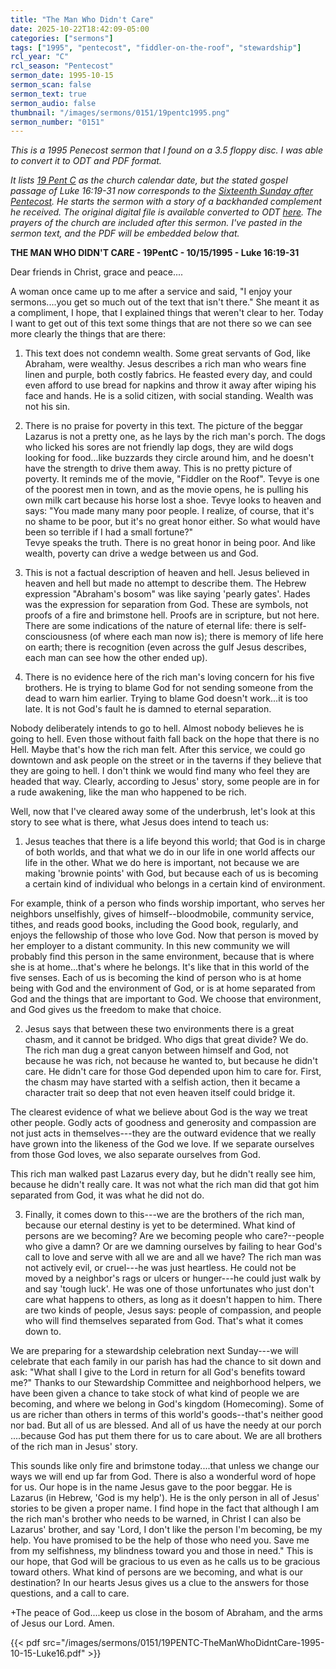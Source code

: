 ```yaml
---
title: "The Man Who Didn't Care"
date: 2025-10-22T18:42:09-05:00
categories: ["sermons"]
tags: ["1995", "pentecost", "fiddler-on-the-roof", "stewardship"]
rcl_year: "C"
rcl_season: "Pentecost"
sermon_date: 1995-10-15
sermon_scan: false
sermon_text: true
sermon_audio: false
thumbnail: "/images/sermons/0151/19pentc1995.png"
sermon_number: "0151"
---
```


_This is a 1995 Penecost sermon that I found on a 3.5 floppy disc. I was able to convert it to ODT and PDF format._

<!--more-->

_It lists [19 Pent C](https://lectionary.library.vanderbilt.edu/texts/?y=384&z=p&d=80) as the church calendar date, but the stated gospel passage of Luke 16:19-31 now corresponds to the [Sixteenth Sunday after Pentecost](https://lectionary.library.vanderbilt.edu/texts/?y=384&z=p&d=77). He starts the sermon with a story of a backhanded complement he received. The original digital file is available converted to ODT [here](/images/sermons/0151/19PENTC-TheManWhoDidntCare-1995-10-15-Luke16.odt). The prayers of the church are included after this sermon. I've pasted in the sermon text, and the PDF will be embedded below that._

**THE MAN WHO DIDN'T CARE - 19PentC - 10/15/1995 - Luke 16:19-31**

Dear friends in Christ, grace and peace....

A woman once came up to me after a service and said, "I enjoy your sermons....you get so much out of the text that isn't there."  She meant it as a compliment, I hope, that I explained things that weren't clear to her. Today I want to get out of this text some things that are not there so we can see more clearly the things that are there: 

1. This text does not condemn wealth.  Some great servants of God, like Abraham, were wealthy.  Jesus describes a rich man who wears fine linen and purple, both costly fabrics.  He feasted every day, and could  even afford to use bread for napkins and throw it away after wiping his face and hands. He is a solid citizen, with social standing.  Wealth was not his sin.

2. There is no praise for poverty in this text.  The picture of the beggar Lazarus is not a pretty one, as he lays by the rich man's porch.  The dogs who licked his sores are not friendly lap dogs, they are wild dogs looking for food...like buzzards they circle around him, and he doesn't have the strength to drive them away.  This is no pretty picture of poverty.  It reminds me of the movie, "Fiddler on the Roof".  Tevye is one of the poorest men in town, and as the movie opens, he is pulling his own milk cart because his horse lost a shoe.  Tevye looks to heaven and says: "You made many many poor people.  I realize, of course, that it's no shame to be poor, but it's no great honor either.  So what would have been so terrible if I had a small fortune?"  
Tevye speaks the truth.  There is no great honor in being poor.  And like wealth, poverty can drive a wedge between us and God.

3. This is not a factual description of heaven and hell.  Jesus believed in heaven and hell but made no attempt to describe them.  The Hebrew expression "Abraham's bosom" was like saying 'pearly gates'.  Hades was the expression for separation from God.  These are symbols, not proofs of a fire and brimstone hell.  Proofs are in scripture, but not here.
There are some indications of the nature of eternal life:  there is self-consciousness (of where each man now is); there is memory of life here on earth; there is recognition (even across the gulf Jesus describes, each man can see how the other ended up).

4. There is no evidence here of the rich man's loving concern for his five brothers.  He is trying to blame God for not sending someone from the dead to warn him earlier.  Trying to blame God doesn't work...it is too late.  It is not God's fault he is damned to eternal separation.

Nobody deliberately intends to go to hell.  Almost nobody believes he is going to hell.  Even those without faith fall back on the hope that there is no Hell.  Maybe that's how the rich man felt.  After this service, we could go downtown and ask people on the street or in the taverns if they believe that they are going to hell.  I don't think we would find many who feel they are headed that way.  Clearly, according to Jesus' story, some people are in for a rude awakening, like the man who happened to be rich.

Well, now that I've cleared away some of the underbrush, let's look at this story to see what is there, what Jesus does intend to teach us:

1. Jesus teaches that there is a life beyond this world; that God is in charge of both worlds, and that what we do in our life in one world affects our life in the other.  What we do here is important, not because we are making 'brownie points' with God, but because each of us is becoming a certain kind of individual who belongs in a certain kind of environment.  

For example, think of a person who finds worship important, who serves her neighbors unselfishly, gives of himself--bloodmobile, community service, tithes, and reads good books, including the Good book, regularly, and enjoys the fellowship of those who love God.  Now that person is moved by her employer to a distant community.  In this new community we will probably find this person in the same environment, because that is where she is at home...that's where he belongs.  It's like that in this world of the five senses.  Each of us is becoming the kind of person who is at home being with God and the environment of God, or is at home separated from God and the things that are important to God.  We choose that environment, and God gives us the freedom to make that choice.

2.  Jesus says that between these two environments there is a great chasm, and it cannot be bridged.  Who digs that great divide?  We do.  The rich man dug a great canyon between himself and God, not because he was rich, not because he wanted to, but because he didn't care.  He didn't care for those God depended upon him to care for.  First, the chasm may have started with a selfish action, then it became a character trait so deep that not even heaven itself could bridge it.

The clearest evidence of what we believe about God is the way we treat other people.  Godly acts of goodness and generosity and compassion are not just acts in themselves---they are the outward evidence that we really have grown into the likeness of the God we love.  If we separate ourselves from those God loves, we also separate ourselves from God.

This rich man walked past Lazarus every day, but he didn't really see him, because he didn't really care.  It was not what the rich man did that got him separated from God, it was what he did not do.

3.  Finally, it comes down to this---we are the brothers of the rich man, because our eternal destiny is yet to be determined.  What kind of persons are we becoming?  Are we becoming people who care?--people who give a damn?  Or are we damning ourselves by failing to hear God's call to love and serve with all we are and all we have?  The rich man was not actively evil, or cruel---he was just heartless.  He could not be moved by a neighbor's rags or ulcers or hunger---he could just walk by and say 'tough luck'.  He was one of those unfortunates who just don't care what happens to others, as long as it doesn't happen to him.  There are two kinds of people, Jesus says: people of compassion, and people who will find themselves separated from God.  That's what it comes down to.
     
We are preparing for a stewardship celebration next Sunday---we will celebrate that each family in our parish has had the chance to sit down and ask: "What shall I give to the Lord in return for all God's benefits toward me?"  Thanks to our Stewardship Committee and neighborhood helpers, we have been given a chance to take stock of what kind of people we are becoming, and where we belong in God's kingdom (Homecoming).  Some of us are richer than others in terms of this world's goods--that's neither good nor bad.  But all of us are blessed.  And all of us have the needy at our porch ....because God has put them there for us to care about.  We are all brothers of the rich man in Jesus' story.

This sounds like only fire and brimstone today....that unless we change our ways we will end up far from God.  There is also a wonderful word of hope for us.  Our hope is in the name Jesus gave to the poor beggar.  He is Lazarus (in Hebrew, 'God is my help').  He is the only person in all of Jesus' stories to be given a proper name.  I find hope in the fact that although I am the rich man's brother who needs to be warned, in Christ I can also be Lazarus' brother, and say 'Lord, I don't like the person I'm becoming, be my help.  You have promised to be the help of those who need you.  Save me from my selfishness, my blindness toward you and those in need."  This is our hope, that God will be gracious to us even as he calls us to be gracious toward others.  What kind of persons are we becoming, and what is our destination?  In our hearts Jesus gives us a clue to the answers for those questions, and a call to care.

+The peace of God....keep us close in the bosom of Abraham, and the arms of Jesus our Lord. Amen.

{{< pdf src="/images/sermons/0151/19PENTC-TheManWhoDidntCare-1995-10-15-Luke16.pdf" >}}